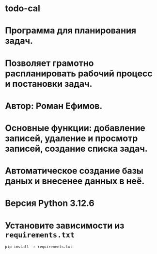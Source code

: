 # todo-cal
# Программа для планирования задач.
# Позволяет грамотно распланировать рабочий процесс и постановки задач.
# Автор: Роман Ефимов.
# Основные функции: добавление записей, удаление и просмотр записей, создание списка задач.  
# Автоматическое создание базы даных и внесенее данных в неё.
# Версия Python 3.12.6
# Установите зависимости из `requirements.txt`
    pip install -r requirements.txt
